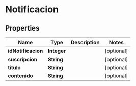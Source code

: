 

# Notificacion

## Properties

Name | Type | Description | Notes
------------ | ------------- | ------------- | -------------
**idNotificacion** | **Integer** |  |  [optional]
**suscripcion** | **String** |  |  [optional]
**titulo** | **String** |  |  [optional]
**contenido** | **String** |  |  [optional]



